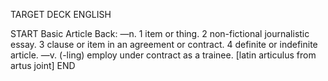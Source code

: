 TARGET DECK
ENGLISH

START
Basic
Article
Back: —n. 1 item or thing. 2 non-fictional journalistic essay. 3 clause or item in an agreement or contract. 4 definite or indefinite article. —v. (-ling) employ under contract as a trainee. [latin articulus from artus joint]
END
